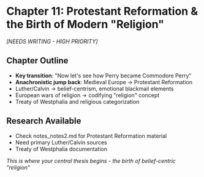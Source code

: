 # Chapter 11: Protestant Reformation & the Birth of Modern "Religion"

*[NEEDS WRITING - HIGH PRIORITY]*

## Chapter Outline
- **Key transition**: "Now let's see how Perry became Commodore Perry" 
- **Anachronistic jump back**: Medieval Europe → Protestant Reformation
- Luther/Calvin → belief-centrism, emotional blackmail elements
- European wars of religion → codifying "religion" concept
- Treaty of Westphalia and religious categorization

## Research Available
- Check notes_notes2.md for Protestant Reformation material
- Need primary Luther/Calvin sources
- Treaty of Westphalia documentation

*This is where your central thesis begins - the birth of belief-centric "religion"*